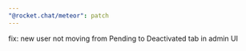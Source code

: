 ```yaml
---
"@rocket.chat/meteor": patch
---
```


fix: new user not moving from Pending to Deactivated tab in admin UI
